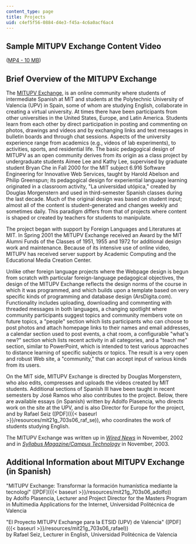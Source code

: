 ```yaml
---
content_type: page
title: Projects
uid: c4ef5f56-0884-d4e3-f45a-4c6a0acf6ac4
---
```


Sample MITUPV Exchange Content Video
------------------------------------

([MP4 - 10 MB](https://archive.org/download/MIT21F.703S03/mitupv-220k.mp4))

Brief Overview of the MITUPV Exchange
-------------------------------------

The [MITUPV Exchange](http://mitupv.mit.edu/), is an online community where students of intermediate Spanish at MIT and students at the Polytechnic University of Valencia (UPV) in Spain, some of whom are studying English, collaborate in creating a virtual university. At times there have been participants from other universities in the United States, Europe, and Latin America. Students learn from each other by direct participation in posting and commenting on photos, drawings and videos and by exchanging links and text messages in bulletin boards and through chat sessions. Aspects of the university experience range from academics (e.g., videos of lab experiments), to activities, sports, and residential life. The basic pedagogical design of MITUPV as an open community derives from its origin as a class project by undergraduate students Aimee Lee and Kathy Lee, supervised by graduate student Bryan Che in Fall 2000 for the MIT subject 6.916 Software Engineering for Innovative Web Services, taught by Harold Abelson and Philip Greenspun; its pedagogical design for experiential language learning originated in a classroom activity, "La universidad utópica," created by Douglas Morgenstern and used in third-semester Spanish classes during the last decade. Much of the original design was based on student input; almost all of the content is student-generated and changes weekly and sometimes daily. This paradigm differs from that of projects where content is shaped or created by teachers for students to manipulate.

The project began with support by Foreign Languages and Literatures at MIT. In Spring 2001 the MITUPV Exchange received an Award by the MIT Alumni Funds of the Classes of 1951, 1955 and 1972 for additional design work and maintenance. Because of its intensive use of online video, MITUPV has received server support by Academic Computing and the Educational Media Creation Center.

Unlike other foreign language projects where the Webpage design is begun from scratch with particular foreign-language pedagogical objectives, the design of the MITUPV Exchange reflects the design norms of the course in which it was programmed, and which builds upon a template based on very specific kinds of programming and database design (ArsDigita.com). Functionality includes uploading, downloading and commenting with threaded messages in both languages, a changing spotlight where community participants suggest topics and community members vote on future topics, a "people" section which lists participants who can choose to post photos and attach homepage links to their names and email addresses, a calendar section used to post events, a chat room, a configurable "what's new?" section which lists recent activity in all categories, and a "teach me" section, similar to PowerPoint, which is intended to test various approaches to distance learning of specific subjects or topics. The result is a very open and robust Web site, a "community," that can accept input of various kinds from its users.

On the MIT side, MITUPV Exchange is directed by Douglas Morgenstern, who also edits, compresses and uploads the videos created by MIT students. Additional sections of Spanish III have been taught in recent semesters by José Ramos who also contributes to the project. Below, there are available essays (in Spanish) written by Adolfo Plasencia, who directs work on the site at the UPV, and is also Director for Europe for the project, and by Rafael Seiz ([PDF]({{< baseurl >}}/resources/mit21g_703s06_raf_se)), who coordinates the work of students studying English.

The MITUPV Exchange was written up in [_Wired News_](http://www.wired.com/2002/11/college-kids-a-day-in-the-life/) in November, 2002 and in [_Syllabus Magazine/Campus Technology_](http://www.campus-technology.com/article.asp?id=8293) in November, 2003.

Additional Information about MITUPV Exchange (in Spanish)
---------------------------------------------------------

"MITUPV Exchange: Transformar la formación humanística mediante la tecnologí" ([PDF]({{< baseurl >}}/resources/mit21g_703s06_adolfo))  
by Adolfo Plasencia, Lecturer and Project Director for the Masters Program in Multimedia Applications for the Internet, Universidad Politécnica de Valencia

"El Proyecto MITUPV Exchange para la ETSID (UPV) de Valencia" ([PDF]({{< baseurl >}}/resources/mit21g_703s06_rafael))  
by Rafael Seiz, Lecturer in English, Universidad Politécnica de Valencia